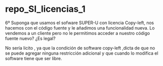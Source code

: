 # repo_SI_licencias_1

6º Suponga que usamos el sofware SUPER-U con licencia Copy-left, nos hacemos con el código fuente y le añadimos una funcionalidad nueva. Lo vendemos a un cliente pero no le permitimos acceder a nuestro código fuente nuevo? ¿Es legal?

No sería licito , ya que la condición de software copy-left ,dicta de que no se puede agregar ninguna restricción adicional y que cuando lo modifica el software tiene que ser libre.

